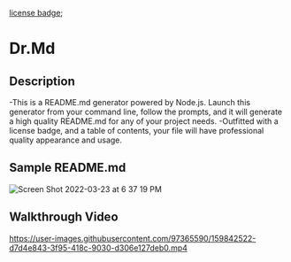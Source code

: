 [license badge](https://img.shields.io/badge/license-MIT-critical);

# Dr.Md

## Description
-This is a README.md generator powered by Node.js. 
Launch this generator from your command line, follow the prompts, and it will generate a high quality README.md for any of your project needs.
-Outfitted with a license badge, and a table of contents, your file will have professional quality appearance and usage.

## Sample README.md 
![Screen Shot 2022-03-23 at 6 37 19 PM](https://user-images.githubusercontent.com/97365590/159842166-dd846522-6730-4987-8755-58faae2ede7d.png)

## Walkthrough Video
https://user-images.githubusercontent.com/97365590/159842522-d7d4e843-3f95-418c-9030-d306e127deb0.mp4

